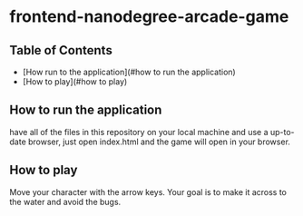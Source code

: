 # frontend-nanodegree-arcade-game
 
## Table of Contents

* [How run to the application](#how to run the application)
* [How to play](#how to play)
 
## How to run the application

have all of the files in this repository on your local machine 
and use a up-to-date browser, just open index.html and the game will open in your browser.

## How to play 

Move your character with the arrow keys.
Your goal is to make it across to the water and avoid the bugs.



